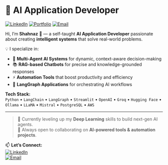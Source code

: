 # 🚀 AI Application Developer

[![LinkedIn](https://img.shields.io/badge/LinkedIn-Connect-blue?style=flat&logo=linkedin)](https://www.linkedin.com/in/shahnaz-umar-b299b2172/)
[![Portfolio](https://img.shields.io/badge/Portfolio-Visit-brightgreen?style=flat&logo=githubpages)]([YOUR_PORTFOLIO_URL](https://github.com/shahnazumer))
[![Email](https://img.shields.io/badge/Email-Contact-red?style=flat&logo=gmail)](mailto:shahnazumer@hotmail.com)



Hi, I’m **Shahnaz** 👋 — a self-taught **AI Application Developer** passionate about creating **intelligent systems** that solve real-world problems.  

💡 I specialize in:  
- 🤖 **Multi-Agent AI Systems** for dynamic, context-aware decision-making  
- 📚 **RAG-based Chatbots** for precise and knowledge-grounded responses  
- ⚡ **Automation Tools** that boost productivity and efficiency
- 🧩 **LangGraph Applications** for orchestrating AI workflows 

**Tech Stack:**  
`Python` • `LangChain` • `LangGraph` • `Streamlit` • `OpenAI` • `Groq` • `Hugging Face` • `Ollama` • `LLaMA` • `Mistral` • `PostgreSQL` • `AWS`  

---

> 🌱 Currently leveling up my **Deep Learning** skills to build next-gen AI agents.  
> 💬 Always open to collaborating on **AI-powered tools & automation projects**.  

📫 **Let’s Connect:**  
[![LinkedIn](https://img.shields.io/badge/LinkedIn-Connect-blue?style=flat&logo=linkedin)]([YOUR_LINKEDIN_URL](https://www.linkedin.com/in/shahnaz-umar-b299b2172/))  
[![Email](https://img.shields.io/badge/Email-Contact-red?style=flat&logo=gmail)](mailto:shahnazumer@hotmail.com)


